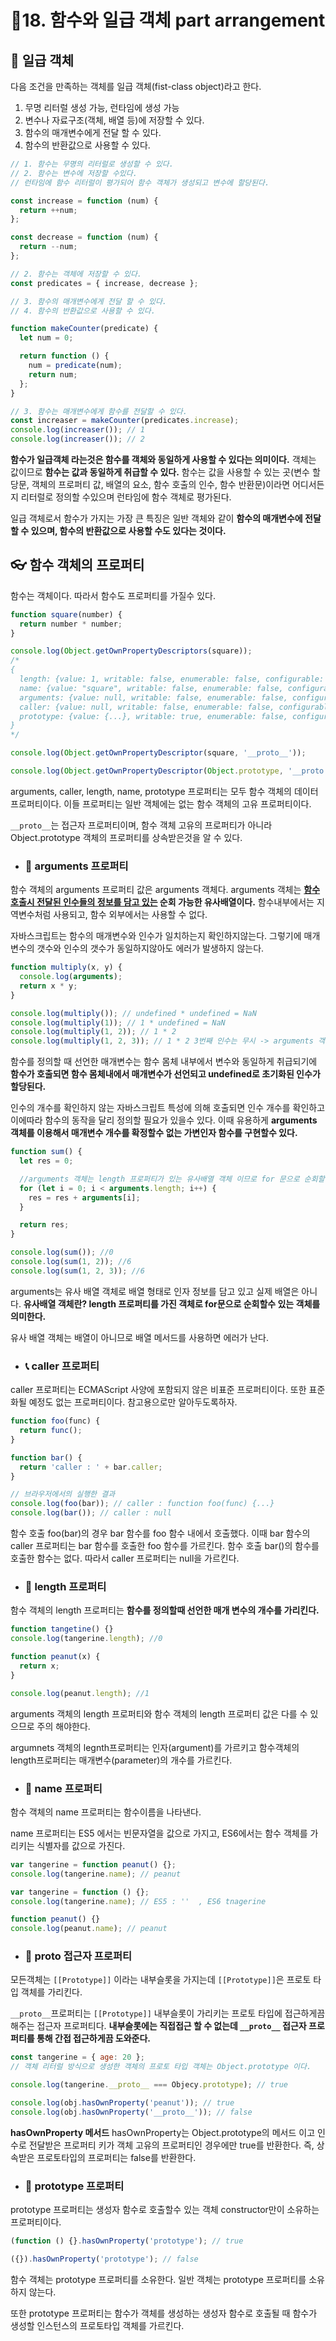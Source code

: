 # 🎈18. 함수와 일급 객체 part arrangement

## 🔎 일급 객체

다음 조건을 만족하는 객체를 일급 객체(fist-class object)라고 한다.

1. 무명 리터럴 생성 가능, 런타임에 생성 가능
2. 변수나 자료구조(객체, 배열 등)에 저장할 수 있다.
3. 함수의 매개변수에게 전달 할 수 있다.
4. 함수의 반환값으로 사용할 수 있다.

```javascript
// 1. 함수는 무명의 리터럴로 생성할 수 있다.
// 2. 함수는 변수에 저장할 수있다.
// 런타임에 함수 리터럴이 평가되어 함수 객체가 생성되고 변수에 할당된다.

const increase = function (num) {
  return ++num;
};

const decrease = function (num) {
  return --num;
};

// 2. 함수는 객체에 저장할 수 있다.
const predicates = { increase, decrease };

// 3. 함수의 매개변수에게 전달 할 수 있다.
// 4. 함수의 반환값으로 사용할 수 있다.

function makeCounter(predicate) {
  let num = 0;

  return function () {
    num = predicate(num);
    return num;
  };
}

// 3. 함수는 매개변수에게 함수를 전달할 수 있다.
const increaser = makeCounter(predicates.increase);
console.log(increaser()); // 1
console.log(increaser()); // 2
```

**함수가 일급객체 라는것은 함수를 객체와 동일하게 사용할 수 있다는 의미이다.** 객체는 값이므로 **함수는 값과 동일하게 취급할 수 있다.**
함수는 값을 사용할 수 있는 곳(변수 할당문, 객체의 프로퍼티 값, 배열의 요소, 함수 호출의 인수, 함수 반환문)이라면 어디서든지 리터럴로 정의할 수있으며 런타임에 함수 객체로 평가된다.

일급 객체로서 함수가 가지는 가장 큰 특징은 일반 객체와 같이 **함수의 매개변수에 전달할 수 있으며, 함수의 반환값으로 사용할 수도 있다는 것이다.**

## 👓 함수 객체의 프로퍼티

함수는 객체이다. 따라서 함수도 프로퍼티를 가질수 있다.

```javascript
function square(number) {
  return number * number;
}

console.log(Object.getOwnPropertyDescriptors(square));
/*
{
  length: {value: 1, writable: false, enumerable: false, configurable: true},
  name: {value: "square", writable: false, enumerable: false, configurable: true},
  arguments: {value: null, writable: false, enumerable: false, configurable: false},
  caller: {value: null, writable: false, enumerable: false, configurable: false},
  prototype: {value: {...}, writable: true, enumerable: false, configurable: false}
}
*/

console.log(Object.getOwnPropertyDescriptor(square, '__proto__'));

console.log(Object.getOwnPropertyDescriptor(Object.prototype, '__proto'));
```

arguments, caller, length, name, prototype 프로퍼티는 모두 함수 객체의 데이터 프로퍼티이다. 이들 프로퍼티는 일반 객체에는 없는 함수 객체의 고유 프로퍼티이다.

`__proto__`는 접근자 프로퍼티이며, 함수 객체 고유의 프로퍼티가 아니라 Object.prototype 객체의 프로퍼티를 상속받은것을 알 수 있다.

- ### 📩 arguments 프로퍼티

함수 객체의 arguments 프로퍼티 값은 arguments 객체다.
arguments 객체는 **<u>함수 호출시 전달된 인수들의 정보를 담고 있는</u> 순회 가능한 유사배열이다.**
함수내부에서는 지역변수처럼 사용되고, 함수 외부에서는 사용할 수 없다.

자바스크립트는 함수의 매개변수와 인수가 일치하는지 확인하지않는다.
그렇기에 매개변수의 갯수와 인수의 갯수가 동일하지않아도 에러가 발생하지 않는다.

```javascript
function multiply(x, y) {
  console.log(arguments);
  return x * y;
}

console.log(multiply()); // undefined * undefined = NaN
console.log(multiply(1)); // 1 * undefined = NaN
console.log(multiply(1, 2)); // 1 * 2
console.log(multiply(1, 2, 3)); // 1 * 2 3번째 인수는 무시 -> arguments 객체안에 저장
```

함수를 정의할 때 선언한 매개변수는 함수 몸체 내부에서 변수와 동일하게 취급되기에 **함수가 호출되면 함수 몸체내에서 매개변수가 선언되고 undefined로 초기화된 인수가 할당된다.**

인수의 개수를 확인하지 않는 자바스크립트 특성에 의해 호출되면 인수 개수를 확인하고 이에따라 함수의 동작을 달리 정의할 필요가 있을수 있다. 이때 유용하게 **arguments 객체를 이용해서 매개변수 개수를 확정할수 없는 가변인자 함수를 구현할수 있다.**

```javascript
function sum() {
  let res = 0;

  //arguments 객체는 length 프로퍼티가 있는 유사배열 객체 이므로 for 문으로 순회할 수 있다.
  for (let i = 0; i < arguments.length; i++) {
    res = res + arguments[i];
  }

  return res;
}

console.log(sum()); //0
console.log(sum(1, 2)); //6
console.log(sum(1, 2, 3)); //6
```

arguments는 유사 배열 객체로 배열 형태로 인자 정보를 담고 있고 실제 배열은 아니다. **유사배열 객체란? length 프로퍼티를 가진 객체로 for문으로 순회할수 있는 객체를의미한다.**

유사 배열 객체는 배열이 아니므로 배열 메서드를 사용하면 에러가 난다.

- ### 📞 caller 프로퍼티

caller 프로퍼티는 ECMAScript 사양에 포함되지 않은 비표준 프로퍼티이다.
또한 표준화될 예정도 없는 프로퍼티이다. 참고용으로만 알아두도록하자.

```javascript
function foo(func) {
  return func();
}

function bar() {
  return 'caller : ' + bar.caller;
}

// 브라우저에서의 실행한 결과
console.log(foo(bar)); // caller : function foo(func) {...}
console.log(bar()); // caller : null
```

함수 호출 foo(bar)의 경우 bar 함수를 foo 함수 내에서 호출했다.
이때 bar 함수의 caller 프로퍼티는 bar 함수를 호출한 foo 함수를 가르킨다. 함수 호출 bar()의 함수를 호출한 함수는 없다. 따라서 caller 프로퍼티는 null을 가르킨다.

- ### 📏 length 프로퍼티

함수 객체의 length 프로퍼티는 **함수를 정의할때 선언한 매개 변수의 개수를 가리킨다.**

```javascript
function tangetine() {}
console.log(tangerine.length); //0

function peanut(x) {
  return x;
}

console.log(peanut.length); //1
```

arguments 객체의 length 프로퍼티와 함수 객체의 length 프로퍼티 값은 다를 수 있으므로 주의 해야한다.

argumnets 객체의 legnth프로퍼티는 인자(argument)를 가르키고
함수객체의 length프로퍼티는 매개변수(parameter)의 개수를 가르킨다.

- ### 📌 name 프로퍼티

함수 객체의 name 프로퍼티는 함수이름을 나타낸다.

name 프로퍼티는 ES5 에서는 빈문자열을 값으로 가지고, ES6에서는 함수 객체를 가리키는 식별자를 값으로 가진다.

```javascript
var tangerine = function peanut() {};
console.log(tangerine.name); // peanut

var tangerine = function () {};
console.log(tangerine.name); // ES5 : ''  , ES6 tnagerine

function peanut() {}
console.log(peanut.name); // peanut
```

- ### 🔬 **proto** 접근자 프로퍼티

모든객체는 `[[Prototype]]` 이라는 내부슬롯을 가지는데 `[[Prototype]]`은 프로토 타입 객체를 가리킨다.

`__proto__`프로퍼티는 `[[Prototype]]` 내부슬롯이 가리키는 프로토 타입에 접근하게끔 해주는 접근자 프로퍼티다. **내부슬롯에는 직접접근 할 수 없는데 `__proto__` 접근자 프로퍼티를 통해 간접 접근하게끔 도와준다.**

```javascript
const tangerine = { age: 20 };
// 객체 리터럴 방식으로 생성한 객체의 프로토 타입 객체는 Object.prototype 이다.

console.log(tangerine.__proto__ === Objecy.prototype); // true

console.log(obj.hasOwnProperty('peanut')); // true
console.log(obj.hasOwnProperty('__proto__')); // false
```

**hasOwnProperty 메서드**
hasOwnProperty는 Object.prototype의 메서드 이고 인수로 전달받은 프로퍼티 키가 객체 고유의 프로퍼티인 경우에만 true를 반환한다. 즉, 상속받은 프로토타입의 프로퍼티는 false를 반환한다.

- ### 🧬 prototype 프로퍼티

prototype 프로퍼티는 생성자 함수로 호출할수 있는 객체 constructor만이 소유하는 프로퍼티이다.

```javascript
(function () {}.hasOwnProperty('prototype'); // true

({}).hasOwnProperty('prototype'); // false
```

함수 객체는 prototype 프로퍼티를 소유한다.
일반 객체는 prototype 프로퍼티를 소유하지 않는다.

또한 prototype 프로퍼티는 함수가 객체를 생성하는 생성자 함수로 호출될 때 함수가 생성할 인스턴스의 프로토타입 객체를 가르킨다.
